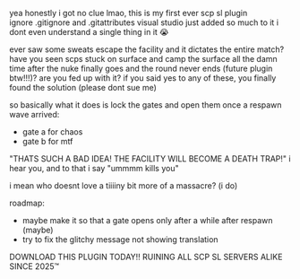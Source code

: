 yea honestly i got no clue lmao, this is my first ever scp sl plugin<br>
ignore .gitignore and .gitattributes visual studio just added so much to it i dont even understand a single thing in it 😭<br>

ever saw some sweats escape the facility and it dictates the entire match? have you seen scps stuck on surface and camp the surface all the damn time after the nuke finally goes and the round never ends (future plugin btw!!!)? are you fed up with it?
if you said yes to any of these, you finally found the solution (please dont sue me)

so basically what it does is lock the gates and open them once a respawn wave arrived:
- gate a for chaos
- gate b for mtf

"THATS SUCH A BAD IDEA! THE FACILITY WILL BECOME A DEATH TRAP!"
i hear you, and to that i say "ummmm kills you"

i mean who doesnt love a tiiiiny bit more of a massacre? (i do)

roadmap:
- maybe make it so that a gate opens only after a while after respawn (maybe)
- try to fix the glitchy message not showing translation

DOWNLOAD THIS PLUGIN TODAY!! RUINING ALL SCP SL SERVERS ALIKE SINCE 2025™️
